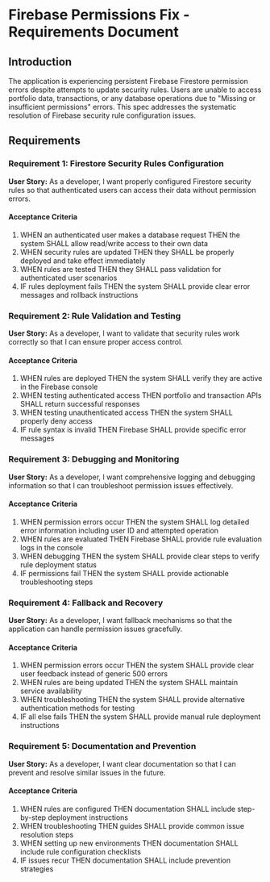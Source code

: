 # Firebase Permissions Fix - Requirements Document

## Introduction

The application is experiencing persistent Firebase Firestore permission errors despite attempts to update security rules. Users are unable to access portfolio data, transactions, or any database operations due to "Missing or insufficient permissions" errors. This spec addresses the systematic resolution of Firebase security rule configuration issues.

## Requirements

### Requirement 1: Firestore Security Rules Configuration

**User Story:** As a developer, I want properly configured Firestore security rules so that authenticated users can access their data without permission errors.

#### Acceptance Criteria

1. WHEN an authenticated user makes a database request THEN the system SHALL allow read/write access to their own data
2. WHEN security rules are updated THEN they SHALL be properly deployed and take effect immediately
3. WHEN rules are tested THEN they SHALL pass validation for authenticated user scenarios
4. IF rules deployment fails THEN the system SHALL provide clear error messages and rollback instructions

### Requirement 2: Rule Validation and Testing

**User Story:** As a developer, I want to validate that security rules work correctly so that I can ensure proper access control.

#### Acceptance Criteria

1. WHEN rules are deployed THEN the system SHALL verify they are active in the Firebase console
2. WHEN testing authenticated access THEN portfolio and transaction APIs SHALL return successful responses
3. WHEN testing unauthenticated access THEN the system SHALL properly deny access
4. IF rule syntax is invalid THEN Firebase SHALL provide specific error messages

### Requirement 3: Debugging and Monitoring

**User Story:** As a developer, I want comprehensive logging and debugging information so that I can troubleshoot permission issues effectively.

#### Acceptance Criteria

1. WHEN permission errors occur THEN the system SHALL log detailed error information including user ID and attempted operation
2. WHEN rules are evaluated THEN Firebase SHALL provide rule evaluation logs in the console
3. WHEN debugging THEN the system SHALL provide clear steps to verify rule deployment status
4. IF permissions fail THEN the system SHALL provide actionable troubleshooting steps

### Requirement 4: Fallback and Recovery

**User Story:** As a developer, I want fallback mechanisms so that the application can handle permission issues gracefully.

#### Acceptance Criteria

1. WHEN permission errors occur THEN the system SHALL provide clear user feedback instead of generic 500 errors
2. WHEN rules are being updated THEN the system SHALL maintain service availability
3. WHEN troubleshooting THEN the system SHALL provide alternative authentication methods for testing
4. IF all else fails THEN the system SHALL provide manual rule deployment instructions

### Requirement 5: Documentation and Prevention

**User Story:** As a developer, I want clear documentation so that I can prevent and resolve similar issues in the future.

#### Acceptance Criteria

1. WHEN rules are configured THEN documentation SHALL include step-by-step deployment instructions
2. WHEN troubleshooting THEN guides SHALL provide common issue resolution steps
3. WHEN setting up new environments THEN documentation SHALL include rule configuration checklists
4. IF issues recur THEN documentation SHALL include prevention strategies